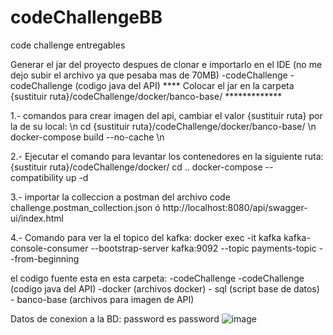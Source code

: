 # codeChallengeBB
code challenge entregables

Generar el jar del proyecto despues de clonar e importarlo en el IDE (no me dejo subir el archivo ya que pesaba mas de 70MB)
-codeChallenge
  -codeChallenge (codigo java del API)
**** Colocar el jar en la carpeta {sustituir ruta}/codeChallenge/docker/banco-base/    *************

1.- comandos para crear imagen del api, cambiar el valor {sustituir ruta} por la de su local: \n
  cd {sustituir ruta}/codeChallenge/docker/banco-base/ \n
  docker-compose build --no-cache \n

2.- Ejecutar el comando para levantar los contenedores en la siguiente ruta: {sustituir ruta}/codeChallenge/docker/
  cd ..
  docker-compose --compatibility up -d

3.- importar la colleccion a postman del archivo 
  code challenge.postman_collection.json
  ó
  http://localhost:8080/api/swagger-ui/index.html

4.- Comando para ver la el topico del kafka:
docker exec -it kafka
kafka-console-consumer --bootstrap-server kafka:9092 --topic payments-topic --from-beginning


el codigo fuente esta en esta carpeta:
-codeChallenge
  -codeChallenge (codigo java del API)
  -docker (archivos docker)
    - sql (script base de datos)
    - banco-base (archivos para imagen de API)

Datos de conexion a la BD: password es password
![image](https://github.com/user-attachments/assets/b6e5bf00-430b-43aa-9dfa-b861e1668265)
